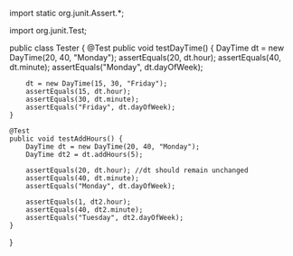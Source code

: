 import static org.junit.Assert.*;

import org.junit.Test;

public class Tester {
    @Test
    public void testDayTime() {
        DayTime dt = new DayTime(20, 40, "Monday");
        assertEquals(20, dt.hour);
        assertEquals(40, dt.minute);
        assertEquals("Monday", dt.dayOfWeek);

        dt = new DayTime(15, 30, "Friday");
        assertEquals(15, dt.hour);
        assertEquals(30, dt.minute);
        assertEquals("Friday", dt.dayOfWeek);
    } 
    
    @Test
    public void testAddHours() {
        DayTime dt = new DayTime(20, 40, "Monday");
        DayTime dt2 = dt.addHours(5);
        
        assertEquals(20, dt.hour); //dt should remain unchanged
        assertEquals(40, dt.minute);
        assertEquals("Monday", dt.dayOfWeek);

        assertEquals(1, dt2.hour);
        assertEquals(40, dt2.minute);
        assertEquals("Tuesday", dt2.dayOfWeek);
    } 
}
